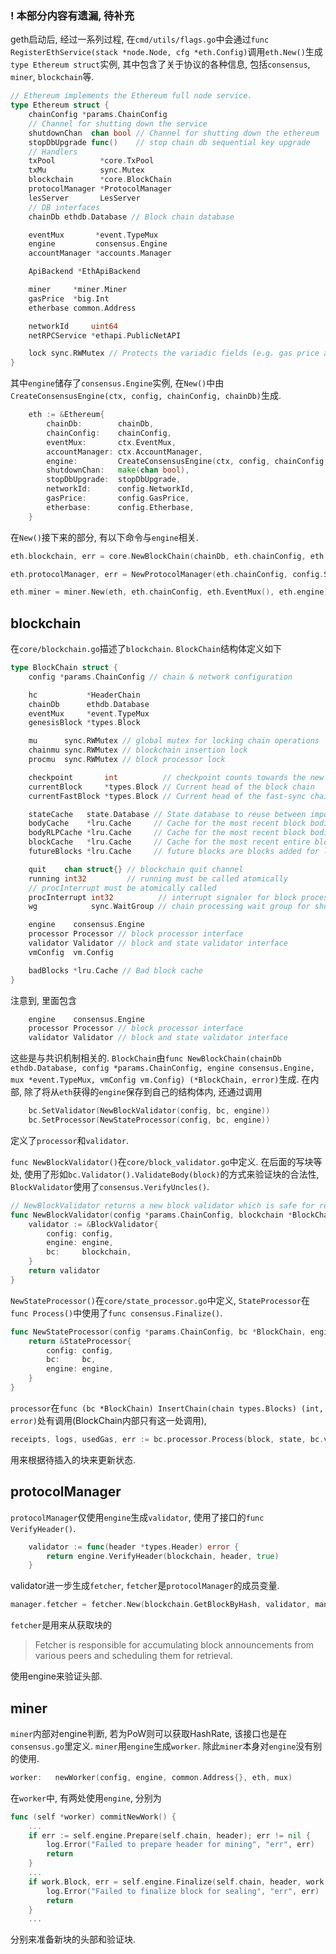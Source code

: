 ### ! 本部分内容有遗漏, 待补充

geth启动后, 经过一系列过程, 在`cmd/utils/flags.go`中会通过`func RegisterEthService(stack *node.Node, cfg *eth.Config)`调用`eth.New()`生成`type Ethereum struct`实例, 其中包含了关于协议的各种信息, 包括`consensus`, `miner`, `blockchain`等.

```go
// Ethereum implements the Ethereum full node service.
type Ethereum struct {
	chainConfig *params.ChainConfig
	// Channel for shutting down the service
	shutdownChan  chan bool // Channel for shutting down the ethereum
	stopDbUpgrade func()    // stop chain db sequential key upgrade
	// Handlers
	txPool          *core.TxPool
	txMu            sync.Mutex
	blockchain      *core.BlockChain
	protocolManager *ProtocolManager
	lesServer       LesServer
	// DB interfaces
	chainDb ethdb.Database // Block chain database

	eventMux       *event.TypeMux
	engine         consensus.Engine
	accountManager *accounts.Manager

	ApiBackend *EthApiBackend

	miner     *miner.Miner
	gasPrice  *big.Int
	etherbase common.Address

	networkId     uint64
	netRPCService *ethapi.PublicNetAPI

	lock sync.RWMutex // Protects the variadic fields (e.g. gas price and etherbase)
}
```
其中`engine`储存了`consensus.Engine`实例, 在`New()`中由`CreateConsensusEngine(ctx, config, chainConfig, chainDb)`生成.
```go
	eth := &Ethereum{
		chainDb:        chainDb,
		chainConfig:    chainConfig,
		eventMux:       ctx.EventMux,
		accountManager: ctx.AccountManager,
		engine:         CreateConsensusEngine(ctx, config, chainConfig, chainDb),
		shutdownChan:   make(chan bool),
		stopDbUpgrade:  stopDbUpgrade,
		networkId:      config.NetworkId,
		gasPrice:       config.GasPrice,
		etherbase:      config.Etherbase,
	}
```
在`New()`接下来的部分, 有以下命令与`engine`相关.
```go
eth.blockchain, err = core.NewBlockChain(chainDb, eth.chainConfig, eth.engine, eth.eventMux, vmConfig)
```
```go
eth.protocolManager, err = NewProtocolManager(eth.chainConfig, config.SyncMode, config.NetworkId, maxPeers, eth.eventMux, eth.txPool, eth.engine, eth.blockchain, chainDb)
```
```go
eth.miner = miner.New(eth, eth.chainConfig, eth.EventMux(), eth.engine)
```

## blockchain
在`core/blockchain.go`描述了`blockchain`.
`BlockChain`结构体定义如下
```go
type BlockChain struct {
	config *params.ChainConfig // chain & network configuration

	hc           *HeaderChain
	chainDb      ethdb.Database
	eventMux     *event.TypeMux
	genesisBlock *types.Block

	mu      sync.RWMutex // global mutex for locking chain operations
	chainmu sync.RWMutex // blockchain insertion lock
	procmu  sync.RWMutex // block processor lock

	checkpoint       int          // checkpoint counts towards the new checkpoint
	currentBlock     *types.Block // Current head of the block chain
	currentFastBlock *types.Block // Current head of the fast-sync chain (may be above the block chain!)

	stateCache   state.Database // State database to reuse between imports (contains state cache)
	bodyCache    *lru.Cache     // Cache for the most recent block bodies
	bodyRLPCache *lru.Cache     // Cache for the most recent block bodies in RLP encoded format
	blockCache   *lru.Cache     // Cache for the most recent entire blocks
	futureBlocks *lru.Cache     // future blocks are blocks added for later processing

	quit    chan struct{} // blockchain quit channel
	running int32         // running must be called atomically
	// procInterrupt must be atomically called
	procInterrupt int32          // interrupt signaler for block processing
	wg            sync.WaitGroup // chain processing wait group for shutting down

	engine    consensus.Engine
	processor Processor // block processor interface
	validator Validator // block and state validator interface
	vmConfig  vm.Config

	badBlocks *lru.Cache // Bad block cache
}
```
注意到, 里面包含
```go
	engine    consensus.Engine
	processor Processor // block processor interface
	validator Validator // block and state validator interface
```
这些是与共识机制相关的. `BlockChain`由`func NewBlockChain(chainDb ethdb.Database, config *params.ChainConfig, engine consensus.Engine, mux *event.TypeMux, vmConfig vm.Config) (*BlockChain, error)`生成. 在内部, 除了将从`eth`获得的`engine`保存到自己的结构体内, 还通过调用
```go
	bc.SetValidator(NewBlockValidator(config, bc, engine))
	bc.SetProcessor(NewStateProcessor(config, bc, engine))
```
定义了`processor`和`validator`. 

`func NewBlockValidator()`在`core/block_validator.go`中定义. 在后面的写块等处, 使用了形如`bc.Validator().ValidateBody(block)`的方式来验证块的合法性, `BlockValidator`使用了`consensus.VerifyUncles()`.
```go
// NewBlockValidator returns a new block validator which is safe for re-use
func NewBlockValidator(config *params.ChainConfig, blockchain *BlockChain, engine consensus.Engine) *BlockValidator {
	validator := &BlockValidator{
		config: config,
		engine: engine,
		bc:     blockchain,
	}
	return validator
}
```

`NewStateProcessor()`在`core/state_processor.go`中定义, `StateProcessor`在`func Process()`中使用了`func consensus.Finalize()`.
```go
func NewStateProcessor(config *params.ChainConfig, bc *BlockChain, engine consensus.Engine) *StateProcessor {
	return &StateProcessor{
		config: config,
		bc:     bc,
		engine: engine,
	}
}
```

`processor`在`func (bc *BlockChain) InsertChain(chain types.Blocks) (int, error)`处有调用(BlockChain内部只有这一处调用),
```go
receipts, logs, usedGas, err := bc.processor.Process(block, state, bc.vmConfig)
```
用来根据待插入的块来更新状态.


## protocolManager

`protocolManager`仅使用`engine`生成`validator`, 使用了接口的`func VerifyHeader()`. 
```go
	validator := func(header *types.Header) error {
		return engine.VerifyHeader(blockchain, header, true)
	}
```
validator进一步生成`fetcher`, `fetcher`是`protocolManager`的成员变量.
```go
manager.fetcher = fetcher.New(blockchain.GetBlockByHash, validator, manager.BroadcastBlock, heighter, inserter, manager.removePeer)
```
`fetcher`是用来从获取块的
> Fetcher is responsible for accumulating block announcements from various peers and scheduling them for retrieval.

使用engine来验证头部.


## miner
`miner`内部对engine判断, 若为PoW则可以获取HashRate, 该接口也是在`consensus.go`里定义. `miner`用`engine`生成`worker`. 除此`miner`本身对`engine`没有别的使用.
```go
worker:   newWorker(config, engine, common.Address{}, eth, mux)
```

在`worker`中, 有两处使用`engine`, 分别为
```go
func (self *worker) commitNewWork() {
	...
	if err := self.engine.Prepare(self.chain, header); err != nil {
		log.Error("Failed to prepare header for mining", "err", err)
		return
	}
	...
	if work.Block, err = self.engine.Finalize(self.chain, header, work.state, work.txs, uncles, work.receipts); err != nil {
		log.Error("Failed to finalize block for sealing", "err", err)
		return
	}
	...
```
分别来准备新块的头部和验证块.